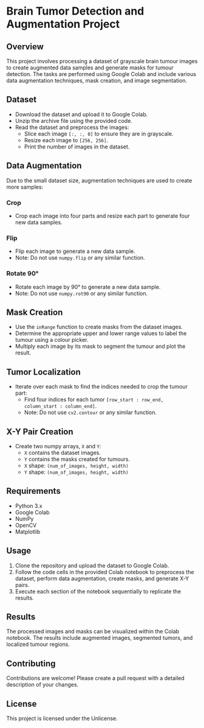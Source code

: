 # Brain Tumor Detection and Augmentation Project

## Overview

This project involves processing a dataset of grayscale brain tumour images to create augmented data samples and generate masks for tumour detection. The tasks are performed using Google Colab and include various data augmentation techniques, mask creation, and image segmentation.

## Dataset
- Download the dataset and upload it to Google Colab.
- Unzip the archive file using the provided code.
- Read the dataset and preprocess the images:
  - Slice each image `[:, :, 0]` to ensure they are in grayscale.
  - Resize each image to `[256, 256]`.
  - Print the number of images in the dataset.

## Data Augmentation
Due to the small dataset size, augmentation techniques are used to create more samples:

### Crop
- Crop each image into four parts and resize each part to generate four new data samples.

### Flip
- Flip each image to generate a new data sample.
- Note: Do not use `numpy.flip` or any similar function.

### Rotate 90°
- Rotate each image by 90° to generate a new data sample.
- Note: Do not use `numpy.rot90` or any similar function.

## Mask Creation
- Use the `inRange` function to create masks from the dataset images.
- Determine the appropriate upper and lower range values to label the tumour using a colour picker.
- Multiply each image by its mask to segment the tumour and plot the result.

## Tumor Localization
- Iterate over each mask to find the indices needed to crop the tumour part:
  - Find four indices for each tumor `[row_start : row_end, column_start : column_end]`.
  - Note: Do not use `cv2.contour` or any similar function.

## X-Y Pair Creation
- Create two numpy arrays, `X` and `Y`:
  - `X` contains the dataset images.
  - `Y` contains the masks created for tumours.
  - `X` shape: `(num_of_images, height, width)`
  - `Y` shape: `(num_of_images, height, width)`

## Requirements
- Python 3.x
- Google Colab
- NumPy
- OpenCV
- Matplotlib

## Usage
1. Clone the repository and upload the dataset to Google Colab.
2. Follow the code cells in the provided Colab notebook to preprocess the dataset, perform data augmentation, create masks, and generate X-Y pairs.
3. Execute each section of the notebook sequentially to replicate the results.

## Results
The processed images and masks can be visualized within the Colab notebook. The results include augmented images, segmented tumors, and localized tumour regions.

## Contributing
Contributions are welcome! Please create a pull request with a detailed description of your changes.

## License
This project is licensed under the Unlicense.
